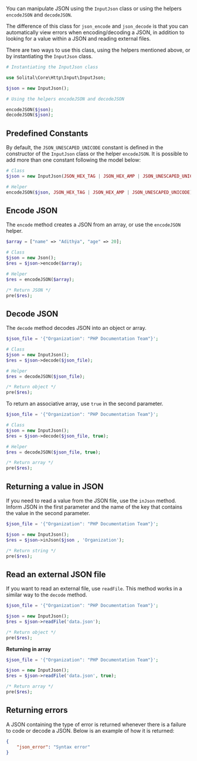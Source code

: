 You can manipulate JSON using the `InputJson` class or using the helpers `encodeJSON` and `decodeJSON`.

The difference of this class for `json_encode` and `json_decode` is that you can automatically view errors when encoding/decoding a JSON, in addition to looking for a value within a JSON and reading external files.

There are two ways to use this class, using the helpers mentioned above, or by instantiating the `InputJson` class. 

```php
# Instantiating the InputJson class

use Solital\Core\Http\Input\InputJson;

$json = new InputJson();

# Using the helpers encodeJSON and decodeJSON 

encodeJSON($json);
decodeJSON($json);
```

## Predefined Constants

By default, the `JSON_UNESCAPED_UNICODE` constant is defined in the constructor of the `InputJson` class or the helper `encodeJSON`. It is possible to add more than one constant following the model below: 

```php
# Class
$json = new InputJson(JSON_HEX_TAG | JSON_HEX_AMP | JSON_UNESCAPED_UNICODE);

# Helper
encodeJSON($json, JSON_HEX_TAG | JSON_HEX_AMP | JSON_UNESCAPED_UNICODE);
```

## Encode JSON

The `encode` method creates a JSON from an array, or use the `encodeJSON` helper.

```php
$array = ["name" => "Adithýa", "age" => 20];

# Class
$json = new Json();
$res = $json->encode($array);

# Helper
$res = encodeJSON($array);

/* Return JSON */
pre($res);
```

## Decode JSON

The `decode` method decodes JSON into an object or array. 

```php
$json_file = '{"Organization": "PHP Documentation Team"}';

# Class
$json = new InputJson();
$res = $json->decode($json_file);

# Helper
$res = decodeJSON($json_file);

/* Return object */
pre($res);
```

To return an associative array, use `true` in the second parameter.

```php
$json_file = '{"Organization": "PHP Documentation Team"}';

# Class
$json = new InputJson();
$res = $json->decode($json_file, true);

# Helper
$res = decodeJSON($json_file, true);

/* Return array */
pre($res);
```

## Returning a value in JSON

If you need to read a value from the JSON file, use the `inJson` method. Inform JSON in the first parameter and the name of the key that contains the value in the second parameter. 

```php
$json_file = '{"Organization": "PHP Documentation Team"}';

$json = new InputJson();
$res = $json->inJson($json , 'Organization');

/* Return string */
pre($res);
```

## Read an external JSON file

If you want to read an external file, use `readFile`. This method works in a similar way to the `decode` method. 

```php
$json_file = '{"Organization": "PHP Documentation Team"}';

$json = new InputJson();
$res = $json->readFile('data.json');

/* Return object */
pre($res);
```

**Returning in array**

```php
$json_file = '{"Organization": "PHP Documentation Team"}';

$json = new InputJson();
$res = $json->readFile('data.json', true);

/* Return array */
pre($res);
```

## Returning errors

A JSON containing the type of error is returned whenever there is a failure to code or 
decode a JSON. Below is an example of how it is returned: 

```json
{
    "json_error": "Syntax error"
}
```